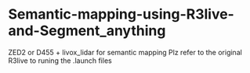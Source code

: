 # Semantic-mapping-using-R3live-and-Segment_anything
ZED2 or D455 + livox_lidar for semantic mapping
Plz refer to the original R3live to runing the .launch files
